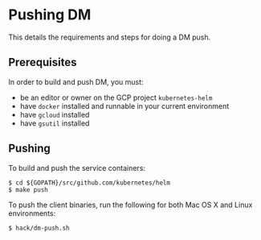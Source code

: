 # Pushing DM

This details the requirements and steps for doing a DM push.

## Prerequisites

In order to build and push DM, you must:

* be an editor or owner on the GCP project `kubernetes-helm`
* have `docker` installed and runnable in your current environment
* have `gcloud` installed
* have `gsutil` installed

## Pushing

To build and push the service containers:

```
$ cd ${GOPATH}/src/github.com/kubernetes/helm
$ make push
```

To push the client binaries, run the following for both Mac OS X and Linux
environments:

```
$ hack/dm-push.sh
```

